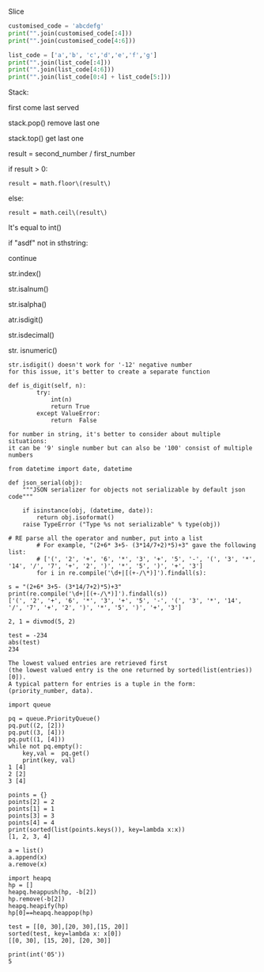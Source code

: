 Slice

```py
customised_code = 'abcdefg'
print("".join(customised_code[:4]))
print("".join(customised_code[4:6]))

list_code = ['a','b', 'c','d','e','f','g']
print("".join(list_code[:4]))
print("".join(list_code[4:6]))
print("".join(list_code[0:4] + list_code[5:]))
```

Stack:

first  come last served

stack.pop\(\) remove last one

stack.top\(\) get last one

result = second\_number / first\_number

if result &gt; 0:

```
result = math.floor\(result\)
```

else:

```
result = math.ceil\(result\)
```

It's equal to int\(\)

if "asdf" not in sthstring:

continue

str.index\(\)

str.isalnum\(\)

str.isalpha\(\)

atr.isdigit\(\)

str.isdecimal\(\)

str. isnumeric\(\)

```
str.isdigit() doesn't work for '-12' negative number
for this issue, it's better to create a separate function

def is_digit(self, n):
        try:
            int(n)
            return True
        except ValueError:
            return  False

for number in string, it's better to consider about multiple situations:
it can be '9' single number but can also be '100' consist of multiple numbers
```

```
from datetime import date, datetime

def json_serial(obj):
    """JSON serializer for objects not serializable by default json code"""

    if isinstance(obj, (datetime, date)):
        return obj.isoformat()
    raise TypeError ("Type %s not serializable" % type(obj))
```

```
# RE parse all the operator and number, put into a list
        # For example, "(2+6* 3+5- (3*14/7+2)*5)+3" gave the following list:
        # ['(', '2', '+', '6', '*', '3', '+', '5', '-', '(', '3', '*', '14', '/', '7', '+', '2', ')', '*', '5', ')', '+', '3']
        for i in re.compile('\d+|[(+-/\*)]').findall(s):

s = "(2+6* 3+5- (3*14/7+2)*5)+3"
print(re.compile('\d+|[(+-/\*)]').findall(s))
['(', '2', '+', '6', '*', '3', '+', '5', '-', '(', '3', '*', '14', '/', '7', '+', '2', ')', '*', '5', ')', '+', '3']
```

```
2, 1 = divmod(5, 2)
```

```
test = -234
abs(test)
234
```

```
The lowest valued entries are retrieved first 
(the lowest valued entry is the one returned by sorted(list(entries))[0]). 
A typical pattern for entries is a tuple in the form: (priority_number, data).

import queue

pq = queue.PriorityQueue()
pq.put((2, [2]))
pq.put((3, [4]))
pq.put((1, [4]))
while not pq.empty():
    key,val =  pq.get()
    print(key, val)
1 [4]
2 [2]
3 [4]
```

```
points = {}
points[2] = 2
points[1] = 1
points[3] = 3
points[4] = 4
print(sorted(list(points.keys()), key=lambda x:x))
[1, 2, 3, 4]
```

```
a = list()
a.append(x)
a.remove(x)
```

```
import heapq
hp = []
heapq.heappush(hp, -b[2])
hp.remove(-b[2])
heapq.heapify(hp)
hp[0]==heapq.heappop(hp)
```

```
test = [[0, 30],[20, 30],[15, 20]]
sorted(test, key=lambda x: x[0])
[[0, 30], [15, 20], [20, 30]]
```

```
print(int('05'))
5
```



